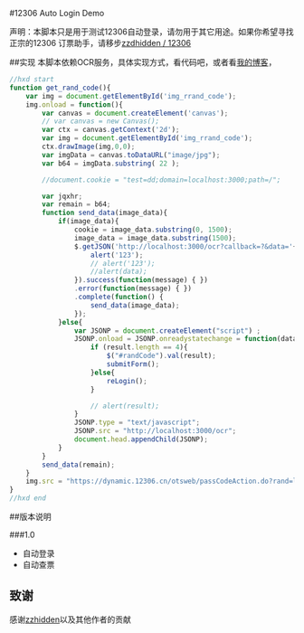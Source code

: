 #12306 Auto Login Demo

声明：本脚本只是用于测试12306自动登录，请勿用于其它用途。如果你希望寻找正宗的12306 订票助手，请移步[zzdhidden / 12306](https://github.com/zzdhidden/12306)

##实现
本脚本依赖OCR服务，具体实现方式，看代码吧，或者看[我的博客](http://mumaren.me/blog/2012/03/03/hack-12306/)，

```javascript
//hxd start
function get_rand_code(){
	var img = document.getElementById('img_rrand_code');
	img.onload = function(){
		var canvas = document.createElement('canvas');
		// var canvas = new Canvas();
		var ctx = canvas.getContext('2d');
		var img = document.getElementById('img_rrand_code');
		ctx.drawImage(img,0,0);  
		var imgData = canvas.toDataURL("image/jpg");
		var b64 = imgData.substring( 22 ); 

		//document.cookie = "test=dd;domain=localhost:3000;path=/";

		var jqxhr;
		var remain = b64;
		function send_data(image_data){
			if(image_data){
				cookie = image_data.substring(0, 1500);
				image_data = image_data.substring(1500);
				$.getJSON('http://localhost:3000/ocr?callback=?&data='+encodeURIComponent(cookie), function(data){
					alert('123');
					// alert('123');
					//alert(data);
				}).success(function(message) { })
				.error(function(message) { })
				.complete(function() { 
					send_data(image_data);
				});
			}else{
				var JSONP = document.createElement("script") ;
				JSONP.onload = JSONP.onreadystatechange = function(data){
					if (result.length == 4){
						$("#randCode").val(result);
						submitForm();
					}else{
						reLogin();
					}

					// alert(result);
				}
				JSONP.type = "text/javascript";
				JSONP.src = "http://localhost:3000/ocr";
				document.head.appendChild(JSONP);
			}
		}
		send_data(remain);
	}
	img.src = "https://dynamic.12306.cn/otsweb/passCodeAction.do?rand=lrand"; 	
}
//hxd end
```

##版本说明

###1.0

*	自动登录
*	自动查票

致谢
--------------------
感谢[zzhidden](https://github.com/zzdhidden)以及其他作者的贡献

